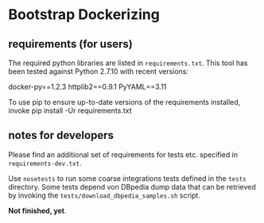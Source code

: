 # Bootstrap Dockerizing

## requirements (for users)
The required python libraries are listed in `requirements.txt`. This tool has
been tested against Python 2.7.10 with recent versions:

docker-py==1.2.3
httplib2==0.9.1
PyYAML==3.11

To use pip to ensure up-to-date versions of the requirements installed, invoke
    pip install -Ur requirements.txt


## notes for developers
Please find an additional set of requirements for tests etc. specified in
`requirements-dev.txt`.

Use `nosetests` to run some coarse integrations tests defined in the `tests`
directory. Some tests depend von DBpedia dump data that can be retrieved by
invoking the `tests/download_dbpedia_samples.sh` script.


**Not finished, yet**.

